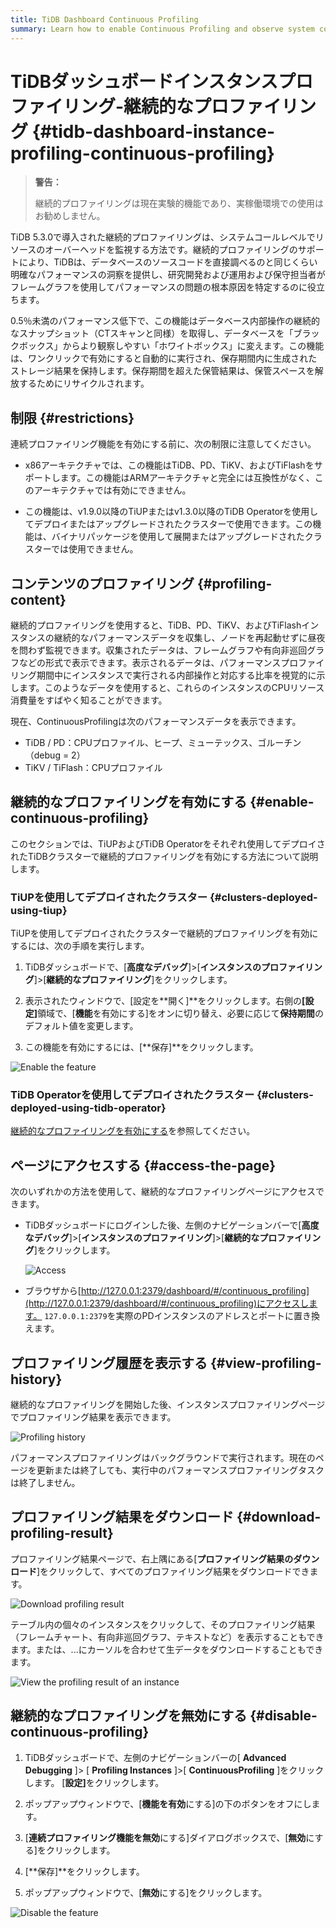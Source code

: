 ```yaml
---
title: TiDB Dashboard Continuous Profiling
summary: Learn how to enable Continuous Profiling and observe system conditions by using this feature.
---
```


# TiDBダッシュボードインスタンスプロファイリング-継続的なプロファイリング {#tidb-dashboard-instance-profiling-continuous-profiling}

> **警告：**
>
> 継続的プロファイリングは現在実験的機能であり、実稼働環境での使用はお勧めしません。

TiDB 5.3.0で導入された継続的プロファイリングは、システムコールレベルでリソースのオーバーヘッドを監視する方法です。継続的プロファイリングのサポートにより、TiDBは、データベースのソースコードを直接調べるのと同じくらい明確なパフォーマンスの洞察を提供し、研究開発および運用および保守担当者がフレームグラフを使用してパフォーマンスの問題の根本原因を特定するのに役立ちます。

0.5％未満のパフォーマンス低下で、この機能はデータベース内部操作の継続的なスナップショット（CTスキャンと同様）を取得し、データベースを「ブラックボックス」からより観察しやすい「ホワイトボックス」に変えます。この機能は、ワンクリックで有効にすると自動的に実行され、保存期間内に生成されたストレージ結果を保持します。保存期間を超えた保管結果は、保管スペースを解放するためにリサイクルされます。

## 制限 {#restrictions}

連続プロファイリング機能を有効にする前に、次の制限に注意してください。

-   x86アーキテクチャでは、この機能はTiDB、PD、TiKV、およびTiFlashをサポートします。この機能はARMアーキテクチャと完全には互換性がなく、このアーキテクチャでは有効にできません。

-   この機能は、v1.9.0以降のTiUPまたはv1.3.0以降のTiDB Operatorを使用してデプロイまたはアップグレードされたクラスターで使用できます。この機能は、バイナリパッケージを使用して展開またはアップグレードされたクラスターでは使用できません。

## コンテンツのプロファイリング {#profiling-content}

継続的プロファイリングを使用すると、TiDB、PD、TiKV、およびTiFlashインスタンスの継続的なパフォーマンスデータを収集し、ノードを再起動せずに昼夜を問わず監視できます。収集されたデータは、フレームグラフや有向非巡回グラフなどの形式で表示できます。表示されるデータは、パフォーマンスプロファイリング期間中にインスタンスで実行される内部操作と対応する比率を視覚的に示します。このようなデータを使用すると、これらのインスタンスのCPUリソース消費量をすばやく知ることができます。

現在、ContinuousProfilingは次のパフォーマンスデータを表示できます。

-   TiDB / PD：CPUプロファイル、ヒープ、ミューテックス、ゴルーチン（debug = 2）
-   TiKV / TiFlash：CPUプロファイル

## 継続的なプロファイリングを有効にする {#enable-continuous-profiling}

このセクションでは、TiUPおよびTiDB Operatorをそれぞれ使用してデプロイされたTiDBクラスターで継続的プロファイリングを有効にする方法について説明します。

### TiUPを使用してデプロイされたクラスター {#clusters-deployed-using-tiup}

TiUPを使用してデプロイされたクラスターで継続的プロファイリングを有効にするには、次の手順を実行します。

1.  TiDBダッシュボードで、[**高度なデバッグ**]&gt;[<strong>インスタンスのプロファイリング</strong>]&gt;[<strong>継続的なプロファイリング</strong>]をクリックします。

2.  表示されたウィンドウで、[設定を**開く]**をクリックします。右側の<strong>[設定]</strong>領域で、[<strong>機能</strong>を有効にする]をオンに切り替え、必要に応じて<strong>保持期間</strong>のデフォルト値を変更します。

3.  この機能を有効にするには、[**保存]**をクリックします。

![Enable the feature](https://docs-download.pingcap.com/media/images/docs/dashboard/dashboard-conprof-start.png)

### TiDB Operatorを使用してデプロイされたクラスター {#clusters-deployed-using-tidb-operator}

[継続的なプロファイリングを有効にする](https://docs.pingcap.com/tidb-in-kubernetes/dev/access-dashboard#enable-continuous-profiling)を参照してください。

## ページにアクセスする {#access-the-page}

次のいずれかの方法を使用して、継続的なプロファイリングページにアクセスできます。

-   TiDBダッシュボードにログインした後、左側のナビゲーションバーで[**高度なデバッグ**]&gt;[<strong>インスタンスのプロファイリング</strong>]&gt;[<strong>継続的なプロファイリング</strong>]をクリックします。

    ![Access](https://docs-download.pingcap.com/media/images/docs/dashboard/dashboard-conprof-access.png)

-   ブラウザから[http://127.0.0.1:2379/dashboard/#/continuous_profiling](http://127.0.0.1:2379/dashboard/#/continuous_profiling)にアクセスします。 `127.0.0.1:2379`を実際のPDインスタンスのアドレスとポートに置き換えます。

## プロファイリング履歴を表示する {#view-profiling-history}

継続的なプロファイリングを開始した後、インスタンスプロファイリングページでプロファイリング結果を表示できます。

![Profiling history](https://docs-download.pingcap.com/media/images/docs/dashboard/dashboard-conprof-history.png)

パフォーマンスプロファイリングはバックグラウンドで実行されます。現在のページを更新または終了しても、実行中のパフォーマンスプロファイリングタスクは終了しません。

## プロファイリング結果をダウンロード {#download-profiling-result}

プロファイリング結果ページで、右上隅にある[**プロファイリング結果のダウンロード**]をクリックして、すべてのプロファイリング結果をダウンロードできます。

![Download profiling result](https://docs-download.pingcap.com/media/images/docs/dashboard/dashboard-conprof-download.png)

テーブル内の個々のインスタンスをクリックして、そのプロファイリング結果（フレームチャート、有向非巡回グラフ、テキストなど）を表示することもできます。または、...にカーソルを合わせて生データをダウンロードすることもできます。

![View the profiling result of an instance](https://docs-download.pingcap.com/media/images/docs/dashboard/dashboard-conprof-single.png)

## 継続的なプロファイリングを無効にする {#disable-continuous-profiling}

1.  TiDBダッシュボードで、左側のナビゲーションバーの[ **Advanced Debugging** ]&gt; [ <strong>Profiling Instances</strong> ]&gt;[ <strong>ContinuousProfiling</strong> ]をクリックします。 [<strong>設定]</strong>をクリックします。

2.  ポップアップウィンドウで、[**機能を有効**にする]の下のボタンをオフにします。

3.  [**連続プロファイリング機能を無効**にする]ダイアログボックスで、[<strong>無効</strong>にする]をクリックします。

4.  [**保存]**をクリックします。

5.  ポップアップウィンドウで、[**無効**にする]をクリックします。

![Disable the feature](https://docs-download.pingcap.com/media/images/docs/dashboard/dashboard-conprof-stop.png)
